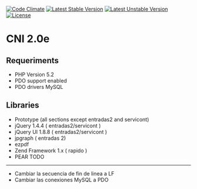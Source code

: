 [![Code Climate](https://codeclimate.com/github/independenciacn/cni/badges/gpa.svg)](https://codeclimate.com/github/independenciacn/cni)
[![Latest Stable Version](https://poser.pugx.org/independenciacn/cni/v/stable)](https://packagist.org/packages/independenciacn/cni) 
[![Latest Unstable Version](https://poser.pugx.org/independenciacn/cni/v/unstable)](https://packagist.org/packages/independenciacn/cni) [![License](https://poser.pugx.org/independenciacn/cni/license)](https://packagist.org/packages/independenciacn/cni)

CNI 2.0e
========

Requeriments
------------
*   PHP Version 5.2
*   PDO support enabled
*   PDO drivers MySQL

Libraries
---------
*   Prototype (all sections except entradas2 and servicont)
*   jQuery 1.4.4 ( entradas2/servicont )
*   jQuery UI 1.8.8 ( entradas2/servicont )
*   jpgraph ( entradas 2)
*   ezpdf
*   Zend Framework 1.x ( rapido )
*   PEAR
TODO
________
* Cambiar la secuencia de fin de linea a LF
* Cambiar las conexiones MySQL a PDO
